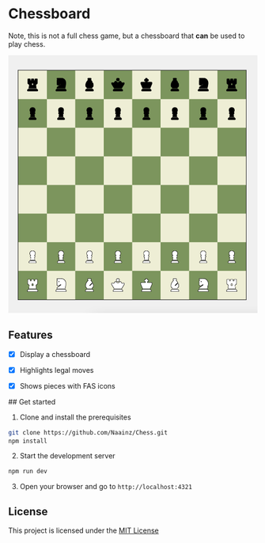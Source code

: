 # Chessboard

Note, this is not a full chess game, but a chessboard that **can** be used to play chess.

![Chessboard](./public/sc.png)

## Features

- [x] Display a chessboard
- [x] Highlights legal moves
- [x] Shows pieces with FAS icons


## Get started

1. Clone and install the prerequisites

```bash
git clone https://github.com/Naainz/Chess.git
npm install
```

2. Start the development server

```bash
npm run dev
```

3. Open your browser and go to `http://localhost:4321`

## License

This project is licensed under the [MIT License](LICENSE)